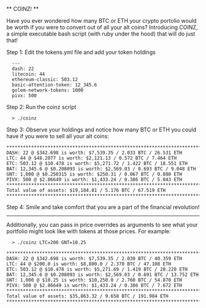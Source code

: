 ** COINZ! **

Have you ever wondered how many BTC or ETH your crypto portolio would be worth
if you were to convert out of all your alt coins?  Introducing COINZ, a simple
executable bash script (with ruby under the hood) that will do just that!

Step 1: Edit the tokens.yml file and add your token holdings

```
  ---
  dash: 22
  litecoin: 44
  ethereum-classic: 503.12
  basic-attention-token: 12_345.6
  golem-network-tokens: 1000
  pivx: 500
```

Step 2: Run the coinz script

```
  > ./coinz
```

Step 3: Observe your holdings and notice how many BTC or ETH you could have if you were to sell all your alt coins:

```
****************************************************************************************************
DASH: 22 @ $342.698 is worth: $7,539.35 / 2.033 BTC / 26.531 ETH
LTC: 44 @ $48.2077 is worth: $2,121.13 / 0.572 BTC / 7.464 ETH
ETC: 503.12 @ $10.478 is worth: $5,271.72 / 1.422 BTC / 18.551 ETH
BAT: 12,345.6 @ $0.208093 is worth: $2,569.03 / 0.693 BTC / 9.048 ETH
GNT: 1,000 @ $0.250315 is worth: $250.31 / 0.067 BTC / 0.880 ETH
PIVX: 500 @ $2.86649 is worth: $1,433.24 / 0.386 BTC / 5.043 ETH
****************************************************************************************************
Total value of assets: $19,184.81 / 5.176 BTC / 67.519 ETH
****************************************************************************************************
```

Step 4: Smile and take comfort that you are a part of the financial revolution!

---

Additionally, you can pass in price overrides as arguments to see what your portfolio might look like with tokens at those prices.  For example:


```
  > ./coinz LTC=200 GNT=10.25

****************************************************************************************************
DASH: 22 @ $342.698 is worth: $7,539.35 / 2.030 BTC / 40.359 ETH
LTC: 44 @ $200.0 is worth: $8,800.0 / 2.370 BTC / 47.108 ETH
ETC: 503.12 @ $10.478 is worth: $5,271.69 / 1.419 BTC / 28.220 ETH
BAT: 12,345.6 @ $0.208093 is worth: $2,569.03 / 0.691 BTC / 13.752 ETH
GNT: 1,000 @ $10.25 is worth: $10,250.0 / 2.760 BTC / 54.870 ETH
PIVX: 500 @ $2.86649 is worth: $1,433.24 / 0.386 BTC / 7.672 ETH
****************************************************************************************************
Total value of assets: $35,863.32 / 9.658 BTC / 191.984 ETH
****************************************************************************************************
